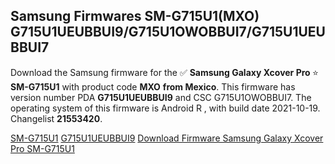 <h2>Samsung Firmwares SM-G715U1(MXO) G715U1UEUBBUI9/G715U1OWOBBUI7/G715U1UEUBBUI7</h2>
Download the Samsung firmware for the ✅ <strong>Samsung Galaxy Xcover Pro </strong> ⭐ <strong>SM-G715U1</strong> with product code <strong>MXO</strong> <strong> from Mexico</strong>. This firmware has version number PDA <strong>G715U1UEUBBUI9</strong> and CSC G715U1OWOBBUI7. The operating system of this firmware is Android R , with build date 2021-10-19. Changelist <strong>21553420</strong>.


[SM-G715U1](https://samfirm.shop/samsung/model/SM-G715U1)
[G715U1UEUBBUI9](https://samfirm.shop/samsung/pda/G715U1UEUBBUI9)
[Download Firmware Samsung Galaxy Xcover Pro SM-G715U1](https://samfirm.shop/samsung/firmware/466334)
